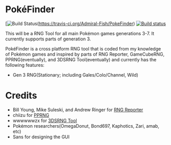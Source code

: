 # PokéFinder
[![Build Status](https://travis-ci.org/Admiral-Fish/PokeFinder.svg?branch=master)(https://travis-ci.org/Admiral-Fish/PokeFinder) [![Build status](https://ci.appveyor.com/api/projects/status/github/Admiral-Fish/PokeFinder?branch=master&svg=true)](https://ci.appveyor.com/project/Admiral-Fish/PokeFinder)

This will be a RNG Tool for all main Pokémon games generations 3-7. It currently supports parts of generation 3.

PokéFinder is a cross platform RNG tool that is coded from my knowledge of Pokémon games and inspired by parts of RNG Reporter, GameCubeRNG, PPRNG(eventually), and 3DSRNG Tool(eventually) and currently has the following features:
- Gen 3 RNG(Stationary; including Gales/Colo/Channel, Wild)

# Credits
- Bill Young, Mike Suleski, and Andrew Ringer for [RNG Reporter](https://github.com/Slashmolder/RNGReporter)
- chiizu for [PPRNG](https://github.com/chiizu/PPRNG)
- wwwwwwzx for [3DSRNG Tool](https://github.com/wwwwwwzx/3DSRNGTool)
- Pokémon researchers(OmegaDonut, Bond697, Kaphotics, Zari, amab, etc)
- Sans for designing the GUI